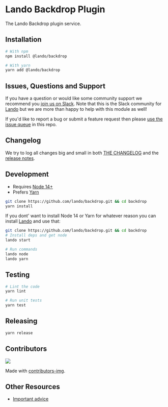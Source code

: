 # Lando Backdrop Plugin

The Lando Backdrop plugin service.

## Installation

```bash
# With npm
npm install @lando/backdrop

# With yarn
yarn add @lando/backdrop
```

## Issues, Questions and Support

If you have a question or would like some community support we recommend you [join us on Slack](https://launchpass.com/devwithlando). Note that this is the Slack community for [Lando](https://lando.dev) but we are more than happy to help with this module as well!

If you'd like to report a bug or submit a feature request then please [use the issue queue](https://github.com/lando/backdrop/issues/new/choose) in this repo.

## Changelog

We try to log all changes big and small in both [THE CHANGELOG](https://github.com/lando/backdrop/blob/main/CHANGELOG.md) and the [release notes](https://github.com/lando/backdrop/releases).


## Development

* Requires [Node 14+](https://nodejs.org/dist/latest-v14.x/)
* Prefers [Yarn](https://classic.yarnpkg.com/lang/en/docs/install)

```bash
git clone https://github.com/lando/backdrop.git && cd backdrop
yarn install
```

If you dont' want to install Node 14 or Yarn for whatever reason you can install [Lando](https://docs.lando.dev/basics/installation.html) and use that:

```bash
git clone https://github.com/lando/backdrop.git && cd backdrop
# Install deps and get node
lando start

# Run commands
lando node
lando yarn
```

## Testing

```bash
# Lint the code
yarn lint

# Run unit tests
yarn test
```

## Releasing

```bash
yarn release
```

## Contributors

<a href="https://github.com/lando/backdrop/graphs/contributors">
  <img src="https://contrib.rocks/image?repo=lando/backdrop" />
</a>

Made with [contributors-img](https://contrib.rocks).

## Other Resources

* [Important advice](https://www.youtube.com/watch?v=WA4iX5D9Z64)
